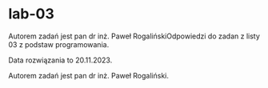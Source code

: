 # lab-03
Autorem zadań jest pan dr inż. Paweł RogalińskiOdpowiedzi do zadan z listy 03 z podstaw programowania.

Data rozwiązania to 20.11.2023.

Autorem zadań jest pan dr inż. Paweł Rogaliński.

